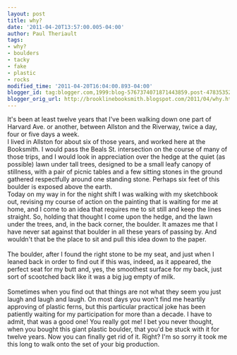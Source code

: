 ```yaml
---
layout: post
title: why?
date: '2011-04-20T13:57:00.005-04:00'
author: Paul Theriault
tags:
- why?
- boulders
- tacky
- fake
- plastic
- rocks
modified_time: '2011-04-20T16:04:00.893-04:00'
blogger_id: tag:blogger.com,1999:blog-5767374071871443859.post-4783535215217376608
blogger_orig_url: http://brooklinebooksmith.blogspot.com/2011/04/why.html
---
```


It's been at least twelve years that I've been walking down one part of Harvard Ave. or another, between Allston and the Riverway, twice a day, four or five days a week.<br />I lived in Allston for about six of those years, and worked here at the Booksmith.  I would pass the Beals St. intersection on the course of many of those trips, and I would look in appreciation over the hedge at the quiet (as possible) lawn under tall trees, designed to be a small leafy canopy of stillness, with a pair of picnic tables and a few sitting stones in the ground gathered respectfully around one standing stone. Perhaps six feet of this boulder is exposed above the earth.<br />Today on my way in for the night shift I was walking with my sketchbook out, revising my course of action on the painting that is waiting for me at home, and I come to an idea that requires me to sit still and keep the lines straight. So, holding that thought I come upon the hedge, and the lawn under the trees, and, in the back corner, the boulder. It amazes me that I have never sat against that boulder in all these years of passing by. And wouldn't that be the place to sit and pull this idea down to the paper.<br /><br />The boulder, after I found the right stone to be my seat, and just when I leaned back in order to find out if this was, indeed, as it appeared, the perfect seat for my butt and, yes, the smoothest surface for my back, just sort of scootched back like it was a big jug empty of milk.<br /><br />Sometimes when you find out that things are not what they seem you just laugh and laugh and laugh. On most days you won't find me heartily approving of plastic ferns, but this particular practical joke has been patiently waiting for my participation for more than a decade. I have to admit, that was a good one! You really got me! I bet you never thought, when you bought this giant plastic boulder, that you'd be stuck with it for twelve years. Now you can finally get rid of it. Right? I'm so sorry it took me this long to walk onto the set of your big production.